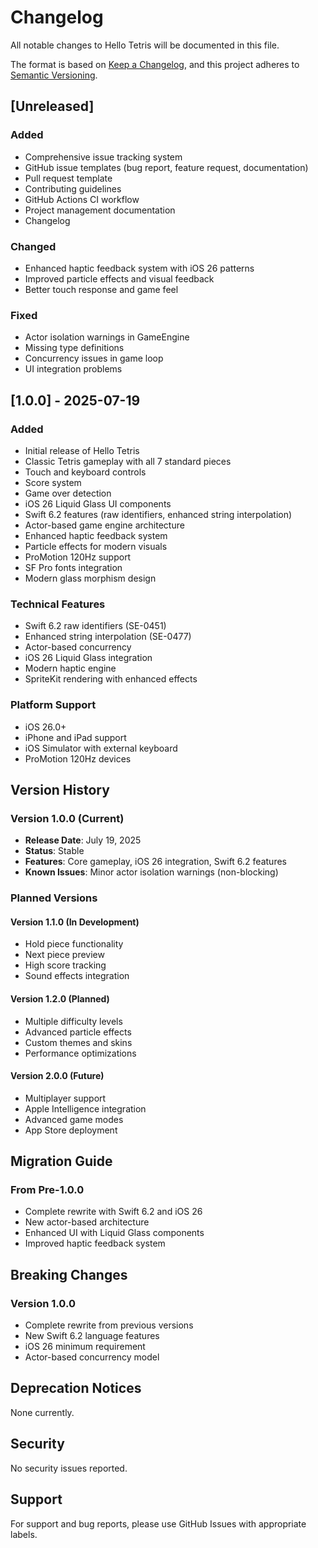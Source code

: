 # Changelog

All notable changes to Hello Tetris will be documented in this file.

The format is based on [Keep a Changelog](https://keepachangelog.com/en/1.0.0/),
and this project adheres to [Semantic Versioning](https://semver.org/spec/v2.0.0.html).

## [Unreleased]

### Added
- Comprehensive issue tracking system
- GitHub issue templates (bug report, feature request, documentation)
- Pull request template
- Contributing guidelines
- GitHub Actions CI workflow
- Project management documentation
- Changelog

### Changed
- Enhanced haptic feedback system with iOS 26 patterns
- Improved particle effects and visual feedback
- Better touch response and game feel

### Fixed
- Actor isolation warnings in GameEngine
- Missing type definitions
- Concurrency issues in game loop
- UI integration problems

## [1.0.0] - 2025-07-19

### Added
- Initial release of Hello Tetris
- Classic Tetris gameplay with all 7 standard pieces
- Touch and keyboard controls
- Score system
- Game over detection
- iOS 26 Liquid Glass UI components
- Swift 6.2 features (raw identifiers, enhanced string interpolation)
- Actor-based game engine architecture
- Enhanced haptic feedback system
- Particle effects for modern visuals
- ProMotion 120Hz support
- SF Pro fonts integration
- Modern glass morphism design

### Technical Features
- Swift 6.2 raw identifiers (SE-0451)
- Enhanced string interpolation (SE-0477)
- Actor-based concurrency
- iOS 26 Liquid Glass integration
- Modern haptic engine
- SpriteKit rendering with enhanced effects

### Platform Support
- iOS 26.0+
- iPhone and iPad support
- iOS Simulator with external keyboard
- ProMotion 120Hz devices

## Version History

### Version 1.0.0 (Current)
- **Release Date**: July 19, 2025
- **Status**: Stable
- **Features**: Core gameplay, iOS 26 integration, Swift 6.2 features
- **Known Issues**: Minor actor isolation warnings (non-blocking)

### Planned Versions

#### Version 1.1.0 (In Development)
- Hold piece functionality
- Next piece preview
- High score tracking
- Sound effects integration

#### Version 1.2.0 (Planned)
- Multiple difficulty levels
- Advanced particle effects
- Custom themes and skins
- Performance optimizations

#### Version 2.0.0 (Future)
- Multiplayer support
- Apple Intelligence integration
- Advanced game modes
- App Store deployment

## Migration Guide

### From Pre-1.0.0
- Complete rewrite with Swift 6.2 and iOS 26
- New actor-based architecture
- Enhanced UI with Liquid Glass components
- Improved haptic feedback system

## Breaking Changes

### Version 1.0.0
- Complete rewrite from previous versions
- New Swift 6.2 language features
- iOS 26 minimum requirement
- Actor-based concurrency model

## Deprecation Notices

None currently.

## Security

No security issues reported.

## Support

For support and bug reports, please use GitHub Issues with appropriate labels. 